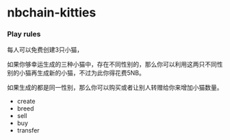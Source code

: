 # nbchain-kitties

### Play rules

每人可以免费创建3只小猫，

如果你够幸运生成的三种小猫中，存在不同性别的，那么你可以利用这两只不同性别的小猫再生成新的小猫，不过为此你得花费5NB。

如果生成的都是同一性别，那么你可以购买或者让别人转赠给你来增加小猫数量。

* create
* breed
* sell
* buy
* transfer
